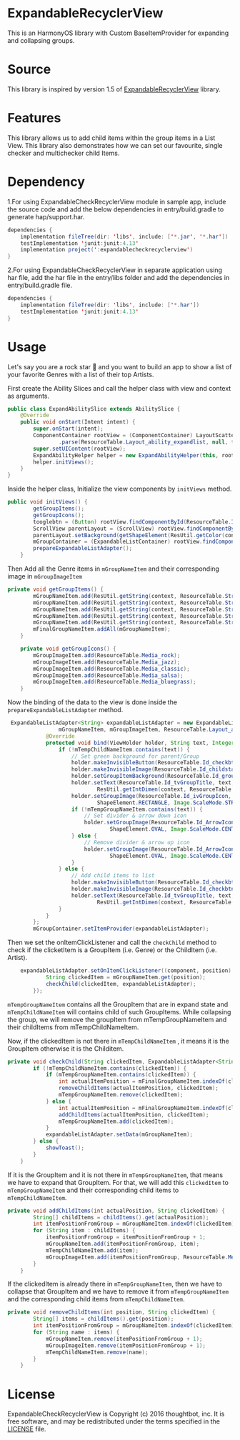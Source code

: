 # ExpandableRecyclerView
This is an HarmonyOS library with Custom BaseItemProvider for expanding and collapsing groups.

# Source
This library is inspired by version 1.5 of [ExpandableRecyclerView](https://github.com/thoughtbot/expandable-recycler-view) library.

# Features
This library allows us to add child items within the group items in a List View. This library also demonstrates how we can set our favourite, single checker and multichecker child Items.

# Dependency
1.For using ExpandableCheckRecyclerView module in sample app, include the source code and add the below dependencies in entry/build.gradle to generate hap/support.har.
``` java
dependencies {
    implementation fileTree(dir: 'libs', include: ['*.jar', '*.har'])
    testImplementation 'junit:junit:4.13'
    implementation project(':expandablecheckrecyclerview')
}
```
2.For using ExpandableCheckRecyclerView in separate application using har file, add the har file in the entry/libs folder and add the dependencies in entry/build.gradle file.
``` java
dependencies {
	implementation fileTree(dir: 'libs', include: ['*.har'])
	testImplementation 'junit:junit:4.13'
}
```

# Usage
Let's say you are a rock star 🎸 and you want to build an app to show a list of your favorite Genres with a list of their top Artists.

First create the Ability Slices and call the helper class with view and context as arguments.
``` java
public class ExpandAbilitySlice extends AbilitySlice {
    @Override
    public void onStart(Intent intent) {
        super.onStart(intent);
        ComponentContainer rootView = (ComponentContainer) LayoutScatter.getInstance(this)
                .parse(ResourceTable.Layout_ability_expandlist, null, false);
        super.setUIContent(rootView);
        ExpandAbilityHelper helper = new ExpandAbilityHelper(this, rootView);
        helper.initViews();
    }
}
```
Inside the helper class, Initialize the view components by `initViews` method.
``` java
public void initViews() {
        getGroupItems();
        getGroupIcons();
        tooglebtn = (Button) rootView.findComponentById(ResourceTable.Id_toogle);
        ScrollView parentLayout = (ScrollView) rootView.findComponentById(ResourceTable.Id_root_expand);
        parentLayout.setBackground(getShapeElement(ResUtil.getColor(context, ResourceTable.Color_white)));
        mGroupContainer = (ExpandableListContainer) rootView.findComponentById(ResourceTable.Id_lcGroupItems_expand);
        prepareExpandableListAdapter();
    }
```
Then Add all the Genre items in `mGroupNameItem` and their corresponding image in `mGroupImageItem `
``` java
private void getGroupItems() {
        mGroupNameItem.add(ResUtil.getString(context, ResourceTable.String_item_Rock));
        mGroupNameItem.add(ResUtil.getString(context, ResourceTable.String_item_Jazz));
        mGroupNameItem.add(ResUtil.getString(context, ResourceTable.String_item_Classic));
        mGroupNameItem.add(ResUtil.getString(context, ResourceTable.String_item_Salsa));
        mGroupNameItem.add(ResUtil.getString(context, ResourceTable.String_item_Bluegrass));
        mFinalGroupNameItem.addAll(mGroupNameItem);
    }
```
``` java
    private void getGroupIcons() {
        mGroupImageItem.add(ResourceTable.Media_rock);
        mGroupImageItem.add(ResourceTable.Media_jazz);
        mGroupImageItem.add(ResourceTable.Media_classic);
        mGroupImageItem.add(ResourceTable.Media_salsa);
        mGroupImageItem.add(ResourceTable.Media_bluegrass);
    }
```
Now the binding of the data to the view is done inside the `prepareExpandableListAdapter` method.
``` java
 ExpandableListAdapter<String> expandableListAdapter = new ExpandableListAdapter<String>(context,
                mGroupNameItem, mGroupImageItem, ResourceTable.Layout_ability_listview_item) {
            @Override
            protected void bind(ViewHolder holder, String text, Integer image, int position) {
                if (!mTempChildNameItem.contains(text)) {
                    // Set green background for parent/Group
                    holder.makeInvisibleButton(ResourceTable.Id_checkbtn);
                    holder.makeInvisibleImage(ResourceTable.Id_childstar);
                    holder.setGroupItemBackground(ResourceTable.Id_groupContainer, ResourceTable.Color_white);
                    holder.setText(ResourceTable.Id_tvGroupTitle, text, Color.GRAY,
                            ResUtil.getIntDimen(context, ResourceTable.Float_group_text_size));
                    holder.setGroupImage(ResourceTable.Id_ivGroupIcon, image,
                            ShapeElement.RECTANGLE, Image.ScaleMode.STRETCH, ResourceTable.Color_white);
                    if (!mTempGroupNameItem.contains(text)) {
                        // Set divider & arrow down icon
                        holder.setGroupImage(ResourceTable.Id_ArrowIcon, ResourceTable.Media_arrow_Down,
                                ShapeElement.OVAL, Image.ScaleMode.CENTER, ResourceTable.Color_white);
                    } else {
                        // Remove divider & arrow up icon
                        holder.setGroupImage(ResourceTable.Id_ArrowIcon, ResourceTable.Media_arrow_Up,
                                ShapeElement.OVAL, Image.ScaleMode.CENTER, ResourceTable.Color_white);
                    }
                } else {
                    // Add child items to list
                    holder.makeInvisibleButton(ResourceTable.Id_checkbtn);
                    holder.makeInvisibleImage(ResourceTable.Id_checkbtn);
                    holder.setText(ResourceTable.Id_tvGroupTitle, text, Color.GRAY,
                            ResUtil.getIntDimen(context, ResourceTable.Float_child_text_size));
                }
            }
        };
        mGroupContainer.setItemProvider(expandableListAdapter);
```
Then we set the onItemClickListener and call the `checkChild` method to check if the clicketItem is a GroupItem (i.e. Genre) or the ChildItem (i.e. Artist).
``` java
    expandableListAdapter.setOnItemClickListener((component, position) -> {
            String clickedItem = mGroupNameItem.get(position);
            checkChild(clickedItem, expandableListAdapter);
        });
```
`mTempGroupNameItem` contains all the GroupItem that are in expand state and `mTempChildNameItem` will contains child of such GroupItems.
While collapsing the group, we will remove the groupItem from mTempGroupNameItem and their childItems from mTempChildNameItem.

Now, if the clickedItem is not there in `mTempChildNameItem` , it means it is the GroupItem otherwise it is the Childitem.
``` java
private void checkChild(String clickedItem, ExpandableListAdapter<String> expandableListAdapter) {
        if (!mTempChildNameItem.contains(clickedItem)) {
            if (mTempGroupNameItem.contains(clickedItem)) {
                int actualItemPosition = mFinalGroupNameItem.indexOf(clickedItem);
                removeChildItems(actualItemPosition, clickedItem);
                mTempGroupNameItem.remove(clickedItem);
            } else {
                int actualItemPosition = mFinalGroupNameItem.indexOf(clickedItem);
                addChildItems(actualItemPosition, clickedItem);
                mTempGroupNameItem.add(clickedItem);
            }
            expandableListAdapter.setData(mGroupNameItem);
        } else {
            showToast();
        }
    }
```
If it is the GroupItem and it is not there in `mTempGroupNameItem`, that means we have to expand that GroupItem. For that, we will add this `clickedItem` to `mTempGroupNameItem` and their corresponding child items to `mTempChildNameItem`.
``` java
private void addChildItems(int actualPosition, String clickedItem) {
        String[] childItems = childItems().get(actualPosition);
        int itemPositionFromGroup = mGroupNameItem.indexOf(clickedItem);
        for (String item : childItems) {
            itemPositionFromGroup = itemPositionFromGroup + 1;
            mGroupNameItem.add(itemPositionFromGroup, item);
            mTempChildNameItem.add(item);
            mGroupImageItem.add(itemPositionFromGroup, ResourceTable.Media_star);
        }
    }
``` 
If the clickedItem is already there in `mTempGroupNameItem`, then we have to collapse that GroupItem and we have to remove it from `mTempGroupNameItem` and the 
corresponding child items from `mTempChildNameItem`.
``` java
private void removeChildItems(int position, String clickedItem) {
        String[] items = childItems().get(position);
        int itemPositionFromGroup = mGroupNameItem.indexOf(clickedItem);
        for (String name : items) {
            mGroupNameItem.remove(itemPositionFromGroup + 1);
            mGroupImageItem.remove(itemPositionFromGroup + 1);
            mTempChildNameItem.remove(name);
        }
    }
``` 
# License
ExpandableCheckRecyclerView is Copyright (c) 2016 thoughtbot, inc. It is free software, and may be redistributed under the terms specified in the [LICENSE](https://github.com/thoughtbot/expandable-recycler-view/blob/master/LICENSE) file.

